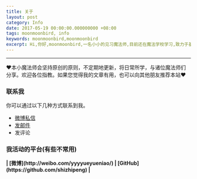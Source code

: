 ```yaml
---
title: 关于
layout: post
category: Info
date: 2017-05-19 00:00:00.000000000 +08:00
tags: moonmoonbird, info
keywords: moonmoonbird,moonmoonbird
excerpt: Hi,你好,moonmoonbird,一名小小的见习魔法师,目前还在魔法学校学习,致力于基础魔法的研究和应用,努力成为一名优秀的魔法师。
---
```


******

❤本小魔法师会坚持原创的原则，不定期地更新，将日常所学，与诸位魔法师们分享。欢迎各位指教。如果您觉得我的文章有用，也可以向其他朋友推荐本站❤

### 联系我

你可以通过以下几种方式联系到我。

* [微博私信](http://weibo.com/yyyyueyueniao/)
* [发邮件](mailto:zhipeng.shi@cootek.cn)
* 发评论

### 我活动的平台(有些不常用)

<strong>
| [微博](http://weibo.com/yyyyueyueniao/)
| [GitHub](https://github.com/shizhipeng)
| 
</strong>



